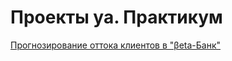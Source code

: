 # Проекты ya. Практикум

[Прогнозирование оттока клиентов в "βeta-Банк"](https://github.com/Alefair/ya_git/tree/master/Beta_Bank)
